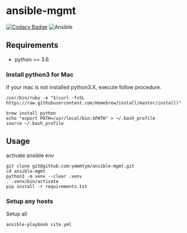 # ansible-mgmt

[![Codacy Badge](https://api.codacy.com/project/badge/Grade/63c0a38a6d20423f902974bcd9f7dc9c)](https://app.codacy.com/manual/ymmmtym/ansible-mgmt?utm_source=github.com&utm_medium=referral&utm_content=ymmmtym/ansible-mgmt&utm_campaign=Badge_Grade_Dashboard)
![Ansible](https://github.com/ymmmtym/ansible-mgmt/workflows/Ansible/badge.svg)

## Requirements

- python >= 3.6

### Install python3 for Mac

If your mac is not installed python3.X, execute follow procedure.

```shell
/usr/bin/ruby -e "$(curl -fsSL https://raw.githubusercontent.com/Homebrew/install/master/install)"

brew install python
echo "export PATH=/usr/local/bin:$PATH" > ~/.bash_profile
source ~/.bash_profile
```

## Usage

activate ansible env

```shell
git clone git@github.com:ymmmtym/ansible-mgmt.git
cd ansible-mgmt
python3 -m venv --clear .venv
. .venv/bin/activate
pip install -r requirements.txt
```

### Setup any hosts

Setup all

```shell
ansible-playbook site.yml
```
